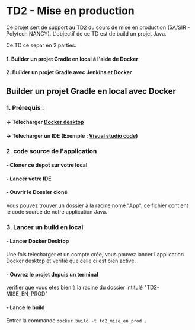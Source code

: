 # TD2 - Mise en production

Ce projet sert de support au TD2 du cours de mise en production (5A/SIR - Polytech NANCY). L'objectif de ce TD est de build un projet Java.

Ce TD ce separ en 2 parties:

#### 1. Builder un projet Gradle en local à l'aide de Docker

#### 2. Builder un projet Gradle avec Jenkins et Docker

## Builder un projet Gradle en local avec Docker

### 1. Prérequis :
#### -> Télecharger [Docker desktop](https://hub.docker.com/)
#### -> Télecharger un IDE (Exemple : [Visual studio code](https://code.visualstudio.com/))

### 2.  code source de l'application

#### - Cloner ce depot sur votre local
#### - Lancer votre IDE
#### - Ouvrir le Dossier cloné

Vous pouvez trouver un dossier à la racine nomé "App", ce fichier contient le code source de notre application Java.

### 3. Lancer un build en local

#### - Lancer Docker Desktop
Une fois telecharger et un compte crée, vous pouvez lancer l'application Docker desktop et verifié que celle ci est bien active.

#### - Ouvrez le projet depuis un terminal
verifier que vous etes bien à la racine du dossier intitulé "TD2-MISE_EN_PROD"

#### - Lancé le build
Entrer la commande ```docker build -t td2_mise_en_prod .```